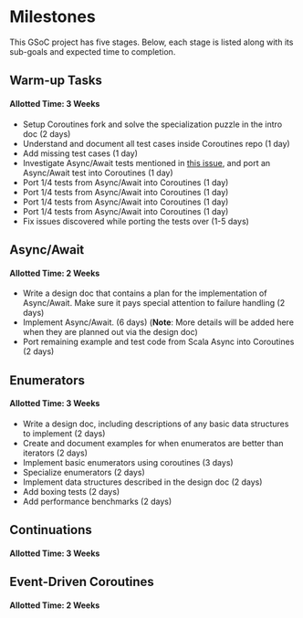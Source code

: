 # Milestones

This GSoC project has five stages. Below, each stage is listed along with its sub-goals and expected time to completion.

## Warm-up Tasks
#### Allotted Time: 3 Weeks
- Setup Coroutines fork and solve the specialization puzzle in the intro doc (2 days)
- Understand and document all test cases inside Coroutines repo (1 day)
- Add missing test cases (1 day)
- Investigate Async/Await tests mentioned in [this issue](https://github.com/storm-enroute/coroutines/issues/15), and port an Async/Await test into Coroutines (1 day)
- Port 1/4 tests from Async/Await into Coroutines (1 day)
- Port 1/4 tests from Async/Await into Coroutines (1 day)
- Port 1/4 tests from Async/Await into Coroutines (1 day)
- Port 1/4 tests from Async/Await into Coroutines (1 day)
- Fix issues discovered while porting the tests over (1-5 days)

## Async/Await
#### Allotted Time: 2 Weeks
- Write a design doc that contains a plan for the implementation of Async/Await. Make sure it pays special attention to failure handling (2 days)
- Implement Async/Await. (6 days) (**Note**: More details will be added here when they are planned out via the design doc)
- Port remaining example and test code from Scala Async into Coroutines (2 days)

## Enumerators
#### Allotted Time: 3 Weeks
- Write a design doc, including descriptions of any basic data structures to implement (2 days)
- Create and document examples for when enumeratos are better than iterators (2 days)
- Implement basic enumerators using coroutines (3 days)
- Specialize enumerators (2 days)
- Implement data structures described in the design doc (2 days)
- Add boxing tests (2 days)
- Add performance benchmarks (2 days)

## Continuations
#### Allotted Time: 3 Weeks

## Event-Driven Coroutines
#### Allotted Time: 2 Weeks

